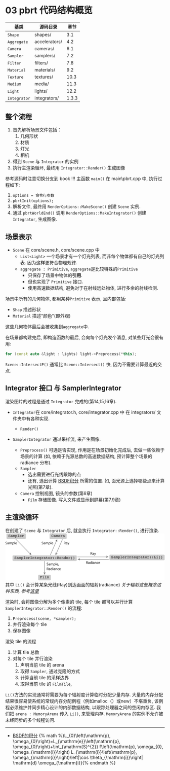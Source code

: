 # 03 pbrt 代码结构概览

| 基类         | 源码目录      | 章节  |
| ------------ | ------------- | ----- |
| `Shape`      | shapes/       | 3.1   |
| `Aggregate`  | accelerators/ | 4.2   |
| `Camera`     | cameras/      | 6.1   |
| `Sampler`    | samplers/     | 7.2   |
| `Filter`     | filters/      | 7.8   |
| `Material`   | materials/    | 9.2   |
| `Texture`    | textures/     | 10.3  |
| `Medium`     | media/        | 11.3  |
| `Light`      | lights/       | 12.2  |
| `Integrator` | integrators/  | 1.3.3 |

## 整个流程

1. 首先解析场景文件包括：
   1. 几何形状
   2. 材质
   3. 灯光
   4. 相机
2. 得到 `Scene` 与 `Integrator` 的实例
3. 执行主渲染循环, 最终用 `Integrator::Render()` 生成图像

参考源码时注意切换分支到 book !!!
主函数 `main()` 在 main\pbrt.cpp 中, 执行过程如下:

1. `options = 命令行参数`
2. `pbrtInit(options);`
3. 解析文件, 最终用 `RenderOptions::MakeScene()` 创建 `Scene` 实例.
4. 通过 `pbrtWorldEnd()` 调用 `RenderOptions::MakeIntegrator()` 创建 `Integrator`, 生成图像.

## 场景表示

- `Scene` 在 core/scene.h, core/scene.cpp 中
  - `List<Light>` 一个场景才有一个灯光列表, 而非每个物体都有自己的灯光列表.
    因为这样更符合物理规律.
  - `aggregate : Primitive`, `aggregate`是比较特殊的`Primitive`
    - 只保存了场景中物体的**引用**.
    - 但也实现了 `Primitive` 接口.
    - 使用高速数据结构, 避免对于在射线远处物体, 进行多余的射线检测.

场景中所有的几何物体, 都用某种`Primitive` 表示, 且内部包括:

- `Shap` 描述形状
- `Material` 描述"颜色"(即外观)

这些几何物体最后会被收集到`aggregate`中.

在场景都构建完后, 即构造函数的最后, 会向每个灯光发个消息, 对某些灯光会很有用:

```cpp
for (const auto &light : lights) light->Preprocess(*this);
```

`Scene::IntersectP()` 通常比 `Scene::Intersect()` 快, 因为不需要计算最近的交点.

## Integrator 接口 与 SamplerIntegrator

渲染图片的过程是通过 `Integrator` 完成的(第14,15,16章).

- `Integrator`在 core/integrator.h, core/integrator.cpp 中
  在 integrators/ 文件夹中有各种实现.
  - `Render()`

- `SamplerIntegrator` 通过采样流, 来产生图像.
  - `Preprocess()` 可选是否实现, 作用是在场景初始化完成后, 去做一些依赖于场景的计算
    (如, 依赖于光源总数的高速数据结构, 预计算整个场景的 radiance 分布).
  - `Sampler`
    - 选出需要进行光线跟踪的点
    - 还有, 选出计算 <dev id="reref_1">[BSDF积分](#ref_1)</dev> 所需的位置. 如, 面光源上选择哪些点来计算光照(第7章).
  - `Camera` 控制视图, 镜头的参数(第6章)
    - `Film` 存储图像. 写入文件或显示到屏幕(第7.9章)

## 主渲染循环

在创建了 `Scene` 与 `Integrator` 后, 就会执行 `Integrator::Render()`, 进行渲染.
![SamplerIntegrator::Render() 的数据流](img/Class%20Relationships.svg)
其中 `Li()` 会计算某条光线(Ray)到达画面的辐射(radiance) *关于辐射这些概念这种东西, 参考[这里](A_辐射.md)*

渲染时, 会将图像分解为多个像素的 tile, 每个 tile 都可以并行计算
`SamplerIntegrator::Render()` 的流程:
1. `Preprocess(scene, *sampler);`
2. 并行渲染每个 tile
3. 保存图像

渲染 tile 的流程
1. 计算 tile 总数
2. 对每个 tile 并行渲染
   1. 声明当前 tile 的 arena
   2. 取得 `Sampler`, 通过克隆的方式
   3. 计算当前 tile 的采样边界
   4. 取得当前 tile 的 `FilmTile`, 

`Li()`方法的实现通常将需要为每个辐射度计算临时分配少量内存.
大量的内存分配结果很容易使系统的常规内存分配例程（例如malloc（）或new）不堪重负, 该例程必须维护并同步精心设计的内部数据结构, 以跟踪处理器之间的空闲内存区.
我们把 `arena : MemoryArena` 传入 `Li()`, 来管理内存.
`MemoryArena` 的实例不允许被未经同步的多个线程访问.

----
- <dev id="ref_1">[BSDF的积分](#reref_1)</dev>
{% math %}L_{0}\left(\mathrm{p}, \omega_{0}\right)=L_{\mathrm{e}}\left(\mathrm{p}, \omega_{0}\right)+\int_{\mathrm{S}^{2}} f\left(\mathrm{p}, \omega_{0}, \omega_{\mathrm{i}}\right) L_{\mathrm{i}}\left(\mathrm{p}, \omega_{\mathrm{i}}\right)\left|\cos \theta_{\mathrm{i}}\right| \mathrm{d} \omega_{\mathrm{i}}{% endmath %}

